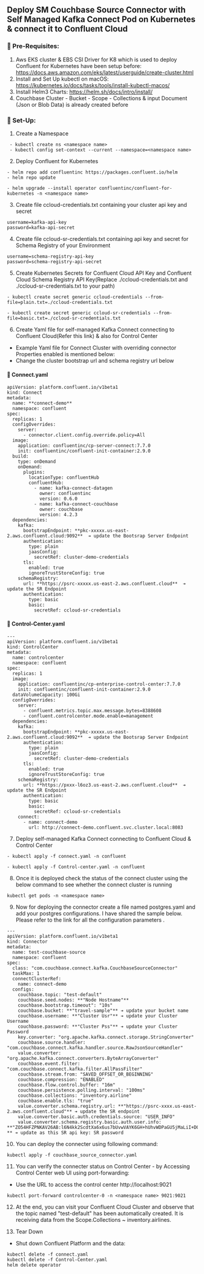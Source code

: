## Deploy SM Couchbase Source Connector with Self Managed Kafka Connect Pod on Kubernetes & connect it to Confluent Cloud


### 📌 Pre-Requisites:

1. Aws EKS cluster & EBS CSI Driver for K8 which is used to deploy Confluent for Kubernetes have been setup before: https://docs.aws.amazon.com/eks/latest/userguide/create-cluster.html
2. Install and Set Up kubectl on macOS: https://kubernetes.io/docs/tasks/tools/install-kubectl-macos/
3. Install Helm3 Charts: https://helm.sh/docs/intro/install/
4. Couchbase Cluster - Bucket - Scope - Collections & input Document (Json or Blob Data) is already created before


### 📌 Set-Up:

1. Create a Namespace
```
 - kubectl create ns <namespace name>
 - kubectl config set-context --current --namespace=<namespace name>
```
2. Deploy Confluent for Kubernetes

```
- helm repo add confluentinc https://packages.confluent.io/helm
- helm repo update 

- helm upgrade --install operator confluentinc/confluent-for-kubernetes -n <namespace name>
``` 
3. Create file ccloud-credentials.txt containing your cluster api key and secret

```
username=kafka-api-key
password=kafka-api-secret
```
4. Create file ccloud-sr-credentials.txt containing api key and secret for Schema Registry of your Environment

```
username=schema-registry-api-key
password=schema-registry-api-secret
```
5. Create Kubernetes Secrets for Confluent Cloud API Key and Confluent Cloud Schema Registry API Key(Replace ./ccloud-credentials.txt and ./ccloud-sr-credentials.txt to your path)

```
- kubectl create secret generic ccloud-credentials --from-file=plain.txt=./ccloud-credentials.txt 

- kubectl create secret generic ccloud-sr-credentials --from-file=basic.txt=./ccloud-sr-credentials.txt 
```
6. Create Yaml file for self-managed Kafka Connect connecting to Confluent Cloud(Refer this link) & also for Control Center

<ul> 
 <li>Example Yaml file for Connect Cluster with overriding connector Properties enabled is mentioned below:
 <li>Change the cluster bootstrap url and schema registry url below</li>
</ul>

#### 📌 Connect.yaml

```
apiVersion: platform.confluent.io/v1beta1
kind: Connect
metadata:
  name: **connect-demo**
  namespace: confluent 
spec:
  replicas: 1
  configOverrides:
    server:
      - connector.client.config.override.policy=All
  image:
    application: confluentinc/cp-server-connect:7.7.0
    init: confluentinc/confluent-init-container:2.9.0
  build:
    type: onDemand
    onDemand:
      plugins:
        locationType: confluentHub
        confluentHub:
          - name: kafka-connect-datagen
            owner: confluentinc
            version: 0.6.0
          - name: kafka-connect-couchbase
            owner: couchbase
            version: 4.2.3
  dependencies:
    kafka:
      bootstrapEndpoint: **pkc-xxxxx.us-east-2.aws.confluent.cloud:9092**  ➔ update the Bootsrap Server Endpoint
      authentication:
        type: plain
        jaasConfig:
          secretRef: cluster-demo-credentials
      tls:
        enabled: true
        ignoreTrustStoreConfig: true
    schemaRegistry:
      url: **https://psrc-xxxxx.us-east-2.aws.confluent.cloud**  ➔ update the SR Endpoint
      authentication:
        type: basic
        basic:
          secretRef: ccloud-sr-credentials
```
#### 📌 Control-Center.yaml

```
---
apiVersion: platform.confluent.io/v1beta1
kind: ControlCenter
metadata:
  name: controlcenter 
  namespace: confluent
spec:
  replicas: 1
  image:
    application: confluentinc/cp-enterprise-control-center:7.7.0
    init: confluentinc/confluent-init-container:2.9.0
  dataVolumeCapacity: 100Gi
  configOverrides:
    server:
      - confluent.metrics.topic.max.message.bytes=8388608  
      - confluent.controlcenter.mode.enable=management
  dependencies:
    kafka:
      bootstrapEndpoint: **pkc-xxxxx.us-east-2.aws.confluent.cloud:9092**  ➔ update the Bootsrap Server Endpoint
      authentication:
        type: plain
        jaasConfig:
          secretRef: cluster-demo-credentials
      tls:
        enabled: true
        ignoreTrustStoreConfig: true
    schemaRegistry:
      url: **https://pxxx-l6oz3.us-east-2.aws.confluent.cloud**  ➔ update the SR Endpoint
      authentication:
        type: basic
        basic:
          secretRef: ccloud-sr-credentials
    connect:
      - name: connect-demo
        url: http://connect-demo.confluent.svc.cluster.local:8083
```
7. Deploy self-managed Kafka Connect connecting to Confluent Cloud & Control Center

```
- kubectl apply -f connect.yaml -n confluent

- kubectl apply -f Control-center.yaml -n confluent
```

8. Once it is deployed check the status of the connect cluster using the below command to see whether the connect cluster is running

```
kubectl get pods -n <namespace name>
```
9. Now for deploying the connector create a file named postgres.yaml and add your postgres configurations. I have shared the sample below. Please refer to the link for all the  configuration parameters .
```
---
apiVersion: platform.confluent.io/v1beta1
kind: Connector
metadata:
  name: test-couchbase-source
  namespace: confluent
spec:
  class: "com.couchbase.connect.kafka.CouchbaseSourceConnector"
  taskMax: 1
  connectClusterRef:
    name: connect-demo
  configs:
    couchbase.topic: "test-default"
    couchbase.seed.nodes: **"Node Hostname"**
    couchbase.bootstrap.timeout": "10s"
    couchbase.bucket: **"travel-sample"** ➔ update your bucket name
    couchbase.username: **"Cluster Usr"** ➔ update your Cluster Username
    couchbase.password: **"Cluster Pss"** ➔ update your Cluster Password
    key.converter: "org.apache.kafka.connect.storage.StringConverter"
    couchbase.source.handler: "com.couchbase.connect.kafka.handler.source.RawJsonSourceHandler"
    value.converter: "org.apache.kafka.connect.converters.ByteArrayConverter"
    couchbase.event.filter: "com.couchbase.connect.kafka.filter.AllPassFilter"
    couchbase.stream.from: "SAVED_OFFSET_OR_BEGINNING"
    couchbase.compression: "ENABLED"
    couchbase.flow.control.buffer: "16m"
    couchbase.persistence.polling.interval: "100ms"
    couchbase.collections: "inventory.airline"
    couchbase.enable.tls: "true"
    value.converter.schema.registry.url: **"https://psrc-xxxx.us-east-2.aws.confluent.cloud"** ➔ update the SR endpoint
    value.converter.basic.auth.credentials.source: "USER_INFO"
    value.converter.schema.registry.basic.auth.user.info: **"ZO54HFZPNKAV26AB:l6N4kk2ScdtXa6x6us7bUvwVAYK6GH+hUhvWDPaGU5jMaLiI+D0QTo6q+HLgrdRU" ** ➔ update as this SR api key: SR password
```
10. You can deploy the connecter using following command:
```
kubectl apply -f couchbase_source_connector.yaml 
```
11. You can verify the connecter status on Control Center - by Accessing Control Center web UI using port-forwarding:

<ul>
 <li>Use the URL to access the control center http://localhost:9021</li>
</ul>

```
kubectl port-forward controlcenter-0 -n <namespace name> 9021:9021
```
12. At the end, you can visit your Confluent Cloud Cluster and observe that the topic named "test-default" has been automatically created. It is receiving data from the Scope.Collections ~ inventory.airlines.

13. Tear Down
    
<ul>
<li>Shut down Confluent Platform and the data:</li>
</ul>

```
kubectl delete -f connect.yaml
kubectl delete -f Control-Center.yaml
helm delete operator

```

 
